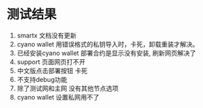 # 测试结果
1. smartx 文档没有更新
2. cyano wallet 用错误格式的私钥导入时，卡死，卸载重装才解决。
3. 已经安装cyano wallet 部署合约是显示没有安装,  刷新网页解决了
4. support 页面网页打不开
5. 中文版点击部署按钮  卡死
6. 不支持debug功能
7. 除了测试网和主网 没有其他节点选项
8. cyano wallet 设置私网用不了
